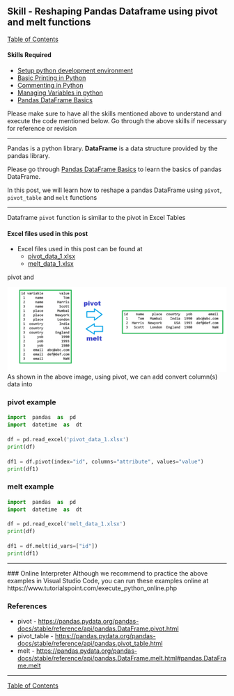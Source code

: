 
## Skill - Reshaping Pandas Dataframe using pivot and melt functions
[Table of Contents](https://nagasudhir.blogspot.com/2020/04/taming-python-table-of-contents.html)

#### Skills Required
* [Setup python development environment](https://nagasudhir.blogspot.com/2020/04/setup-python-development-environment_14.html)
* [Basic Printing in Python](https://nagasudhir.blogspot.com/2020/04/basic-printing-in-python.html)
* [Commenting in Python](https://nagasudhir.blogspot.com/2020/04/comments-in-python.html)
* [Managing Variables in python](https://nagasudhir.blogspot.com/2020/04/managing-variables-in-python.html)
* [Pandas DataFrame Basics](https://nagasudhir.blogspot.com/2020/05/pandas-dataframe-basics.html)

Please make sure to have all the skills mentioned above to understand and execute the code mentioned below. Go through the above skills if necessary for reference or revision

<hr/>

Pandas is a python library.
**DataFrame** is a data structure provided by the pandas library.

Please go through [Pandas DataFrame Basics](https://nagasudhir.blogspot.com/2020/05/pandas-dataframe-basics.html) to learn the basics of pandas DataFrame.

In this post, we will learn how to reshape a pandas DataFrame using `pivot`, `pivot_table` and `melt` functions
<hr/>

Dataframe `pivot` function is similar to the pivot in Excel Tables

#### Excel files used in this post
* Excel files used in this post can be found at
	* [pivot_data_1.xlsx](https://github.com/nagasudhirpulla/taming_python/raw/master/blog/skills/assets/data/pivot_data_1.xlsx)
	* [melt_data_1.xlsx](https://github.com/nagasudhirpulla/taming_python/raw/master/blog/skills/assets/data/melt_data_1.xlsx)

pivot and 

![pivot_melt_illustration](https://github.com/nagasudhirpulla/taming_python/raw/master/blog/skills/assets/img/pivot_melt_illustration.png)
As shown in the above image, using pivot, we can add convert column(s) data into 
### pivot example
```python
import  pandas  as  pd
import  datetime  as  dt

df = pd.read_excel('pivot_data_1.xlsx')
print(df)

df1 = df.pivot(index="id", columns="attribute", values="value")
print(df1)
```

### melt example
```python
import  pandas  as  pd
import  datetime  as  dt

df = pd.read_excel('melt_data_1.xlsx')
print(df)

df1 = df.melt(id_vars=["id"])
print(df1)
```


<hr/>
### Online Interpreter
Although we recommend to practice the above examples in Visual Studio Code, you can run these examples online at https://www.tutorialspoint.com/execute_python_online.php

### References
* pivot - https://pandas.pydata.org/pandas-docs/stable/reference/api/pandas.DataFrame.pivot.html
* pivot_table  - https://pandas.pydata.org/pandas-docs/stable/reference/api/pandas.pivot_table.html
* melt - https://pandas.pydata.org/pandas-docs/stable/reference/api/pandas.DataFrame.melt.html#pandas.DataFrame.melt

<hr/>

[Table of Contents](https://nagasudhir.blogspot.com/2020/04/taming-python-table-of-contents.html)



<!--stackedit_data:
eyJoaXN0b3J5IjpbLTExODA5NjM0MywxMjExMTM4ODUwLDE4Mj
kzMTk4MDEsNjQ4NjI3MTgyLDEyMTQyMTM3MSw4NTgwNTg3NDMs
MTAwOTEzNzY1OSwtMTEyNjI4NjE4MSwtMTM1NjA1Mjc2Ml19
-->
